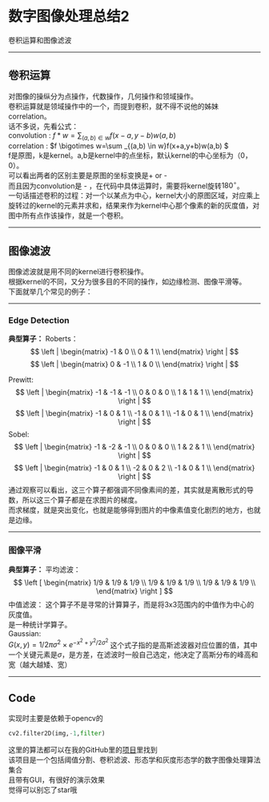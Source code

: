 # 数字图像处理总结2

卷积运算和图像滤波

------

## 卷积运算

对图像的操纵分为点操作，代数操作，几何操作和领域操作。  
卷积运算就是领域操作中的一个，而提到卷积，就不得不说他的姊妹correlation。  
话不多说，先看公式：  
convolution : $f*w=\sum_{(a,b)\in w}f(x-a,y-b)w(a,b)$  
correlation : $f \bigotimes w=\sum _{(a,b) \in w}f(x+a,y+b)w(a,b) $  
f是原图，k是kernel。a,b是kernel中的点坐标，默认kernel的中心坐标为（0，0）。  
可以看出两者的区别主要是原图的坐标变换是+ or -  
而且因为convolution是 - ，在代码中具体运算时，需要将kernel旋转$180^\circ$。  
一句话描述卷积的过程：对一个以某点为中心，kernel大小的原图区域，对应乘上旋转过的kernel的元素并求和，结果来作为kernel中心那个像素的新的灰度值，对图中所有点作该操作，就是一个卷积。  

------

## 图像滤波  

图像滤波就是用不同的kernel进行卷积操作。  
根据kernel的不同，又分为很多目的不同的操作，如边缘检测、图像平滑等。  
下面就举几个常见的例子：  

------

### Edge Detection

**典型算子：**
Roberts：
$$
\left |
 \begin{matrix}
  -1 & 0 \\
  0 & 1 \\
 \end{matrix}
\right |
$$
$$
\left |
 \begin{matrix}
  0 & -1 \\
  1 & 0 \\
 \end{matrix}
\right |
$$

Prewitt:
$$
\left |
 \begin{matrix}
  -1 & -1 & -1 \\
  0 & 0 & 0 \\
  1 & 1 & 1 \\
 \end{matrix}
\right |
$$
$$
\left |
 \begin{matrix}
  -1 & 0 & 1 \\
  -1 & 0 & 1 \\
  -1 & 0 & 1 \\
 \end{matrix}
\right |
$$
Sobel:
$$
\left |
 \begin{matrix}
  -1 & -2 & -1 \\
  0 & 0 & 0 \\
  1 & 2 & 1 \\
 \end{matrix}
\right |
$$
$$
\left |
 \begin{matrix}
  -1 & 0 & 1 \\
  -2 & 0 & 2 \\
  -1 & 0 & 1 \\
 \end{matrix}
\right |
$$
通过观察可以看出，这三个算子都强调不同像素间的差，其实就是离散形式的导数，所以这三个算子都是在求图片的梯度。  
而求梯度，就是突出变化，也就是能够得到图片的中像素值变化剧烈的地方，也就是边缘。  

------

### 图像平滑

**典型算子：**
平均滤波：
$$
\left [
 \begin{matrix}
  1/9 & 1/9 & 1/9 \\
  1/9 & 1/9 & 1/9 \\
  1/9 & 1/9 & 1/9 \\
 \end{matrix}
\right ]
$$
中值滤波：
这个算子不是寻常的计算算子，而是将3x3范围内的中值作为中心的灰度值。  
是一种统计学算子。  
Gaussian:  
$G(x,y)={1/{2\pi \sigma^2}} \times e^{-{x^2+y^2}/{2\sigma^2}}$
这个式子指的是高斯滤波器对应位置的值，其中一个关键元素是$\sigma$，是方差，在滤波时一般自己选定，他决定了高斯分布的峰高和宽（越大越矮、宽）  

------

## Code

实现时主要是依赖于opencv的

```python
cv2.filter2D(img,-1,filter)
```

这里的算法都可以在我的GitHub里的[项目](https://github.com/Easonyesheng/DIP_GUI)里找到  
该项目是一个包括阈值分割、卷积滤波、形态学和灰度形态学的数字图像处理算法集合  
且带有GUI，有很好的演示效果  
觉得可以别忘了star哦  
